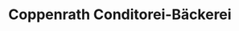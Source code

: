 ---
title: "Coppenrath Conditorei-Bäckerei"
url: /osnabrueck/coppenrath-conditorei-baeckerei/
shop: Konditorei
---